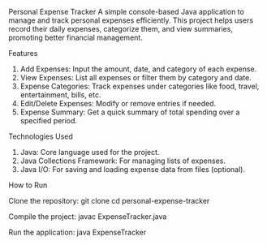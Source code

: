 Personal Expense Tracker
A simple console-based Java application to manage and track personal expenses efficiently. This project helps users record their daily expenses, categorize them, and view summaries, promoting better financial management.

Features
1. Add Expenses: Input the amount, date, and category of each expense.
2. View Expenses: List all expenses or filter them by category and date.
3. Expense Categories: Track expenses under categories like food, travel, entertainment, bills, etc.
4. Edit/Delete Expenses: Modify or remove entries if needed.
5. Expense Summary: Get a quick summary of total spending over a specified period.

Technologies Used
1. Java: Core language used for the project.
2. Java Collections Framework: For managing lists of expenses.
3. Java I/O: For saving and loading expense data from files (optional).

How to Run

Clone the repository:
git clone <repository-url>
cd personal-expense-tracker

Compile the project:
javac ExpenseTracker.java

Run the application:
java ExpenseTracker

